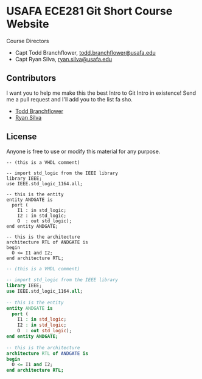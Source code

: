 # USAFA ECE281 Git Short Course Website

Course Directors
- Capt Todd Branchflower, todd.branchflower@usafa.edu
- Capt Ryan Silva, ryan.silva@usafa.edu

## Contributors

I want you to help me make this the best Intro to Git Intro in existence!  Send
me a pull request and I'll add you to the list fa sho.

- [Todd Branchflower](https://github.com/toddbranch)
- [Ryan Silva](https://github.com/sivwizinbiznilva)

## License

Anyone is free to use or modify this material for any purpose.

```
-- (this is a VHDL comment)
 
-- import std_logic from the IEEE library
library IEEE;
use IEEE.std_logic_1164.all;
 
-- this is the entity
entity ANDGATE is
  port ( 
    I1 : in std_logic;
    I2 : in std_logic;
    O  : out std_logic);
end entity ANDGATE;
 
-- this is the architecture
architecture RTL of ANDGATE is
begin
  O <= I1 and I2;
end architecture RTL;
```

```vhdl
-- (this is a VHDL comment)
 
-- import std_logic from the IEEE library
library IEEE;
use IEEE.std_logic_1164.all;
 
-- this is the entity
entity ANDGATE is
  port ( 
    I1 : in std_logic;
    I2 : in std_logic;
    O  : out std_logic);
end entity ANDGATE;
 
-- this is the architecture
architecture RTL of ANDGATE is
begin
  O <= I1 and I2;
end architecture RTL;
```

